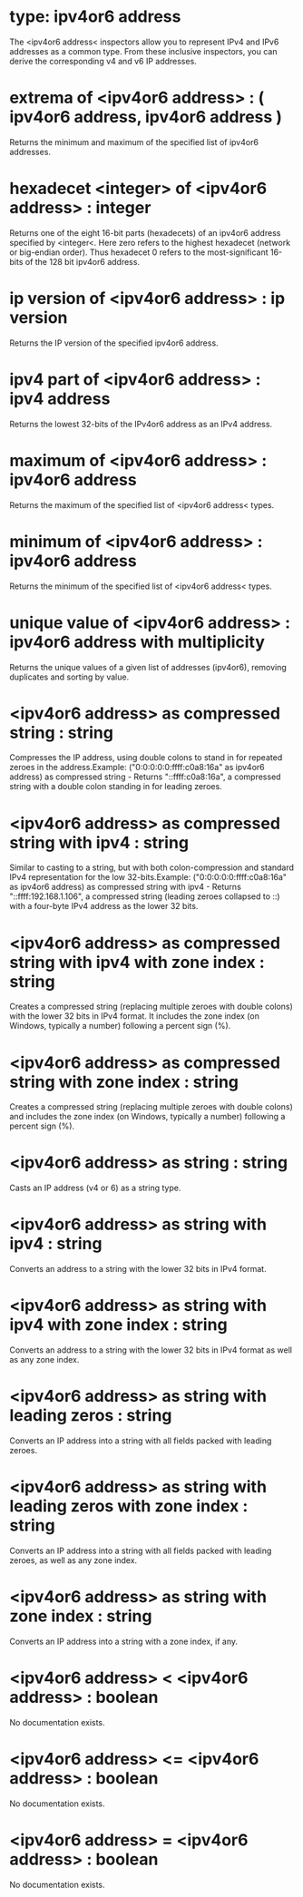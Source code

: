 # type: ipv4or6 address

The &lt;ipv4or6 address&lt; inspectors allow you to represent IPv4 and IPv6 addresses as a common type. From these inclusive inspectors, you can derive the corresponding v4 and v6 IP addresses.

# extrema of &lt;ipv4or6 address&gt; : ( ipv4or6 address, ipv4or6 address )

Returns the minimum and maximum of the specified list of ipv4or6 addresses.

# hexadecet &lt;integer&gt; of &lt;ipv4or6 address&gt; : integer

Returns one of the eight 16-bit parts (hexadecets) of an ipv4or6 address specified by &lt;integer&lt;. Here zero refers to the highest hexadecet (network or big-endian order). Thus hexadecet 0 refers to the most-significant 16-bits of the 128 bit ipv4or6 address.

# ip version of &lt;ipv4or6 address&gt; : ip version

Returns the IP version of the specified ipv4or6 address.

# ipv4 part of &lt;ipv4or6 address&gt; : ipv4 address

Returns the lowest 32-bits of the IPv4or6 address as an IPv4 address.

# maximum of &lt;ipv4or6 address&gt; : ipv4or6 address

Returns the maximum of the specified list of &lt;ipv4or6 address&lt; types.

# minimum of &lt;ipv4or6 address&gt; : ipv4or6 address

Returns the minimum of the specified list of &lt;ipv4or6 address&lt; types.

# unique value of &lt;ipv4or6 address&gt; : ipv4or6 address with multiplicity

Returns the unique values of a given list of addresses (ipv4or6), removing duplicates and sorting by value.

# &lt;ipv4or6 address&gt; as compressed string : string

Compresses the IP address, using double colons to stand in for repeated zeroes in the address.Example: ("0:0:0:0:0:ffff:c0a8:16a" as ipv4or6 address) as compressed string - Returns "::ffff:c0a8:16a", a compressed string with a double colon standing in for leading zeroes.

# &lt;ipv4or6 address&gt; as compressed string with ipv4 : string

Similar to casting to a string, but with both colon-compression and standard IPv4 representation for the low 32-bits.Example: ("0:0:0:0:0:ffff:c0a8:16a" as ipv4or6 address) as compressed string with ipv4 - Returns "::ffff:192.168.1.106", a compressed string (leading zeroes collapsed to ::) with a four-byte IPv4 address as the lower 32 bits.

# &lt;ipv4or6 address&gt; as compressed string with ipv4 with zone index : string

Creates a compressed string (replacing multiple zeroes with double colons) with the lower 32 bits in IPv4 format. It includes the zone index (on Windows, typically a number) following a percent sign (%).

# &lt;ipv4or6 address&gt; as compressed string with zone index : string

Creates a compressed string (replacing multiple zeroes with double colons) and includes the zone index (on Windows, typically a number) following a percent sign (%).

# &lt;ipv4or6 address&gt; as string : string

Casts an IP address (v4 or 6) as a string type.

# &lt;ipv4or6 address&gt; as string with ipv4 : string

Converts an address to a string with the lower 32 bits in IPv4 format.

# &lt;ipv4or6 address&gt; as string with ipv4 with zone index : string

Converts an address to a string with the lower 32 bits in IPv4 format as well as any zone index.

# &lt;ipv4or6 address&gt; as string with leading zeros : string

Converts an IP address into a string with all fields packed with leading zeroes.

# &lt;ipv4or6 address&gt; as string with leading zeros with zone index : string

Converts an IP address into a string with all fields packed with leading zeroes, as well as any zone index.

# &lt;ipv4or6 address&gt; as string with zone index : string

Converts an IP address into a string with a zone index, if any.

# &lt;ipv4or6 address&gt; &lt; &lt;ipv4or6 address&gt; : boolean

No documentation exists.

# &lt;ipv4or6 address&gt; &lt;= &lt;ipv4or6 address&gt; : boolean

No documentation exists.

# &lt;ipv4or6 address&gt; = &lt;ipv4or6 address&gt; : boolean

No documentation exists.
